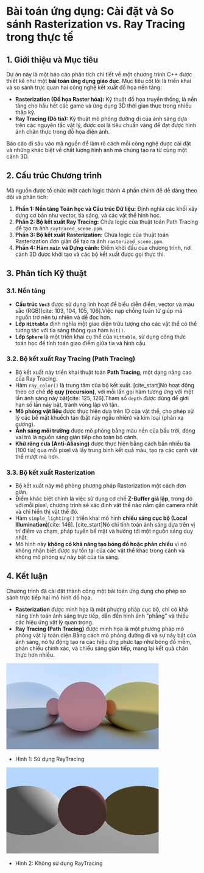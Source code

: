 # Bài toán ứng dụng: Cài đặt và So sánh Rasterization vs. Ray Tracing trong thực tế

## 1. Giới thiệu và Mục tiêu

Dự án này là một báo cáo phân tích chi tiết về một chương trình C++ được thiết kế như một **bài toán ứng dụng giáo dục**. Mục tiêu cốt lõi là triển khai và so sánh trực quan hai công nghệ kết xuất đồ họa nền tảng:

* **Rasterization (Đồ họa Raster hóa):** Kỹ thuật đồ họa truyền thống, là nền tảng cho hầu hết các game và ứng dụng 3D thời gian thực trong nhiều thập kỷ.
* **Ray Tracing (Dò tia):** Kỹ thuật mô phỏng đường đi của ánh sáng dựa trên các nguyên tắc vật lý, được coi là tiêu chuẩn vàng để đạt được hình ảnh chân thực trong đồ họa điện ảnh.

Báo cáo đi sâu vào mã nguồn để làm rõ cách mỗi công nghệ được cài đặt và những khác biệt về chất lượng hình ảnh mà chúng tạo ra từ cùng một cảnh 3D.

## 2. Cấu trúc Chương trình

Mã nguồn được tổ chức một cách logic thành 4 phần chính để dễ dàng theo dõi và phân tích:

1.  **Phần 1: Nền tảng Toán học và Cấu trúc Dữ liệu:** Định nghĩa các khối xây dựng cơ bản như vector, tia sáng, và các vật thể hình học.
2.  **Phần 2: Bộ kết xuất Ray Tracing:** Chứa logic của thuật toán Path Tracing để tạo ra ảnh `raytraced_scene.ppm`.
3.  **Phần 3: Bộ kết xuất Rasterization:** Chứa logic của thuật toán Rasterization đơn giản để tạo ra ảnh `rasterized_scene.ppm`.
4.  **Phần 4: Hàm `main` và Dựng cảnh:** Điểm khởi đầu của chương trình, nơi cảnh 3D được khởi tạo và các bộ kết xuất được gọi thực thi.

## 3. Phân tích Kỹ thuật

### 3.1. Nền tảng
* **Cấu trúc `Vec3`** được sử dụng linh hoạt để biểu diễn điểm, vector và màu sắc (RGB)[cite: 103, 104, 105, 106].Việc nạp chồng toán tử giúp mã nguồn trở nên tự nhiên và dễ đọc hơn.
* **Lớp `Hittable`** định nghĩa một giao diện trừu tượng cho các vật thể có thể tương tác với tia sáng thông qua hàm `hit()`.
* **Lớp `Sphere`** là một triển khai cụ thể của `Hittable`, sử dụng công thức toán học để tính toán giao điểm giữa tia và hình cầu.

### 3.2. Bộ kết xuất Ray Tracing (Path Tracing)
* Bộ kết xuất này triển khai thuật toán **Path Tracing**, một dạng nâng cao của Ray Tracing.
* Hàm `ray_color()` là trung tâm của bộ kết xuất. [cite_start]Nó hoạt động theo cơ chế **đệ quy (recursion)**, với mỗi lần gọi hàm tương ứng với một lần ánh sáng nảy bật[cite: 125, 126].Tham số `depth` được dùng để giới hạn số lần nảy bật, tránh vòng lặp vô tận.
* **Mô phỏng vật liệu** được thực hiện dựa trên ID của vật thể, cho phép xử lý các bề mặt khuếch tán (bật nảy ngẫu nhiên) và kim loại (phản xạ gương).
* **Ánh sáng môi trường** được mô phỏng bằng màu nền của bầu trời, đóng vai trò là nguồn sáng gián tiếp cho toàn bộ cảnh.
* **Khử răng cưa (Anti-Aliasing)** được thực hiện bằng cách bắn nhiều tia (100 tia) qua mỗi pixel và lấy trung bình kết quả màu, tạo ra các cạnh vật thể mượt mà hơn.

### 3.3. Bộ kết xuất Rasterization
* Bộ kết xuất này mô phỏng phương pháp Rasterization một cách đơn giản.
* Điểm khác biệt chính là việc sử dụng cơ chế **Z-Buffer giả lập**, trong đó với mỗi pixel, chương trình sẽ xác định vật thể nào nằm gần camera nhất và chỉ hiển thị vật thể đó.
* Hàm `simple_lighting()` triển khai mô hình **chiếu sáng cục bộ (Local Illumination)**[cite: 146]. [cite_start]Nó chỉ tính toán ánh sáng dựa trên vị trí điểm va chạm, pháp tuyến bề mặt và hướng tới một nguồn sáng duy nhất.
* Mô hình này **không có khả năng tạo bóng đổ hoặc phản chiếu** vì nó không nhận biết được sự tồn tại của các vật thể khác trong cảnh và không mô phỏng sự nảy bật của tia sáng.

## 4. Kết luận 

Chương trình đã cài đặt thành công một bài toán ứng dụng cho phép so sánh trực tiếp hai mô hình đồ họa.

* **Rasterization** được minh họa là một phương pháp cục bộ, chỉ có khả năng tính toán ánh sáng trực tiếp, dẫn đến hình ảnh "phẳng" và thiếu các hiệu ứng vật lý quan trọng.
* **Ray Tracing (Path Tracing)** được minh họa là một phương pháp mô phỏng vật lý toàn diện.Bằng cách mô phỏng đường đi và sự nảy bật của ánh sáng, nó tự động tạo ra các hiệu ứng phức tạp như bóng đổ mềm, phản chiếu chính xác, và chiếu sáng gián tiếp, mang lại kết quả chân thực hơn nhiều.

 ![alt text](image-1.png)                                                                                  
- Hình 1: Sử dụng RayTracing                                                                                    

![alt text](image.png)
- Hình 2: Không sử dụng RayTracing